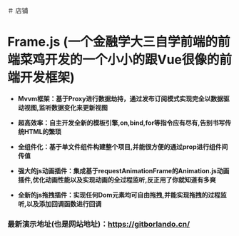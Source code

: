 ＃ 店铺
#     __Frame.js (一个金融学大三自学前端的前端菜鸡开发的一个小小的跟Vue很像的前端开发框架)__   
+ __Mvvm框架：基于Proxy进行数据劫持，通过发布订阅模式实现完全以数据驱动视图,监听数据变化来更新视图__

+ __超高效率：自主开发全新的模板引擎,on,bind,for等指令应有尽有,告别书写传统HTML的繁琐__

+ __全组件化：基于单文件组件构建整个项目,并能很方便的通过prop进行组件间传值__  
 
+ __强大的js动画插件：集成基于requestAnimationFrame的Animation.js动画插件,优化动画性能以及实现动画的全过程监听,反正用了你就知道有多爽__  

+ __全新的js拖拽插件：实现任何Dom元素均可自由拖拽,并能实现拖拽的过程监听,以及添加回调函数进行回调__  

 ### __最新演示地址(也是网站地址)：https://gitborlando.cn/__

